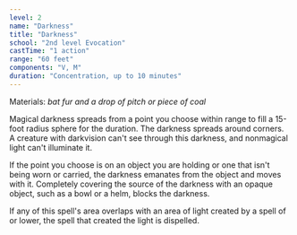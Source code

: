 ```yaml
---
level: 2
name: "Darkness"
title: "Darkness"
school: "2nd level Evocation"
castTime: "1 action"
range: "60 feet"
components: "V, M"
duration: "Concentration, up to 10 minutes"
---
```


Materials: *bat fur and a drop of pitch or piece of coal*

Magical darkness spreads from a point you choose within range to fill a 15-foot radius sphere for the duration. The darkness spreads around corners. A creature with darkvision can't see through this darkness, and nonmagical light can't illuminate it.

If the point you choose is on an object you are holding or one that isn't being worn or carried, the darkness emanates from the object and moves with it. Completely covering the source of the darkness with an opaque object, such as a bowl or a helm, blocks the darkness.

If any of this spell's area overlaps with an area of light created by a spell of or lower, the spell that created the light is dispelled.
